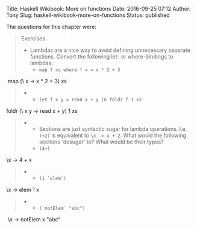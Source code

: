 Title: Haskell Wikibook: More on functions
Date: 2016-09-25 07:12
Author: Tony
Slug: haskell-wikibook-more-on-functions
Status: published

The questions for this chapter were:  

> Exercises  
>
> -   Lambdas are a nice way to avoid defining unnecessary separate functions. Convert the following let- or where-bindings to lambdas:
>     -   `map f xs where f x = x * 2 + 3`

 map (\\ x -&gt; x \* 2 + 3) xs  

> -   -   `let f x y = read x + y in foldr f 1 xs`
>
foldr (\\ x y -&gt; read x + y) 1 xs  

> -   -   Sections are just syntactic sugar for lambda operations. I.e. `(+2)` is equivalent to `\x -> x + 2`. What would the following sections 'desugar' to? What would be their types?
>     -   `(4+)`

\\x -&gt; 4 + x  

> -   -   `` (1 `elem`) ``
>
\\x -&gt; elem 1 x  

> -   -   `` (`notElem` "abc") ``
>
 \\x -&gt; notElem x "abc"  

</p>

